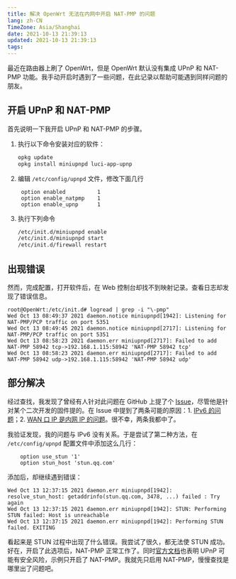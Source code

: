 ```yaml
---
title: 解决 OpenWrt 无法在内网中开启 NAT-PMP 的问题
lang: zh-CN
TimeZone: Asia/Shanghai
date: 2021-10-13 21:39:13
updated: 2021-10-13 21:39:13
tags:
---
```


最近在路由器上刷了 OpenWrt，但是 OpenWrt 默认没有集成 UPnP 和 NAT-PMP 功能。我手动开启时遇到了一些问题，在此记录以帮助可能遇到同样问题的朋友。

<!--more-->

## 开启 UPnP 和 NAT-PMP
首先说明一下我开启 UPnP 和 NAT-PMP 的步骤。

1. 执行以下命令安装对应的软件：
   ```sh
   opkg update
   opkg install miniupnpd luci-app-upnp
   ```
2. 编辑 `/etc/config/upnpd` 文件，修改下面几行
   ```
   	option enabled          1
   	option enable_natpmp    1
   	option enable_upnp      1
   ```
3. 执行下列命令
   ```sh
   /etc/init.d/miniupnpd enable
   /etc/init.d/miniupnpd start
   /etc/init.d/firewall restart
   ```

## 出现错误
然而，完成配置，打开软件后，在 Web 控制台却找不到映射记录。查看日志却发现了错误信息。

```
root@OpenWrt:/etc/init.d# logread | grep -i "\-pmp"
Wed Oct 13 08:49:37 2021 daemon.notice miniupnpd[1942]: Listening for NAT-PMP/PCP traffic on port 5351
Wed Oct 13 08:49:45 2021 daemon.notice miniupnpd[2717]: Listening for NAT-PMP/PCP traffic on port 5351
Wed Oct 13 08:58:23 2021 daemon.err miniupnpd[2717]: Failed to add NAT-PMP 58942 tcp->192.168.1.115:58942 'NAT-PMP 58942 tcp'
Wed Oct 13 08:58:23 2021 daemon.err miniupnpd[2717]: Failed to add NAT-PMP 58942 udp->192.168.1.115:58942 'NAT-PMP 58942 udp'
```

## 部分解决
经过查找，我发现了曾经有人针对此问题在 GitHub 上提了个 [Issue](https://github.com/coolsnowwolf/lede/issues/5020)，尽管他是针对某个二次开发的固件提的。在 Issue 中提到了两条可能的原因：1. [IPv6 的问题](https://github.com/coolsnowwolf/lede/issues/5020#issuecomment-656967117)；2. [WAN 口 IP 是内网 IP 的问题](https://github.com/coolsnowwolf/lede/issues/5020#issuecomment-657367240)。很不幸，两条我都中了。

我验证发现，我的问题与 IPv6 没有关系。于是尝试了第二种方法，在 `/etc/config/upnpd` 配置文件中添加这么几行：

```
	option use_stun '1'
	option stun_host 'stun.qq.com'
```

添加后，却继续遇到错误：

```
Wed Oct 13 12:37:15 2021 daemon.err miniupnpd[1942]: resolve_stun_host: getaddrinfo(stun.qq.com, 3478, ...) failed : Try again
Wed Oct 13 12:37:15 2021 daemon.err miniupnpd[1942]: STUN: Performing STUN failed: Host is unreachable
Wed Oct 13 12:37:15 2021 daemon.err miniupnpd[1942]: Performing STUN failed. EXITING
```

看起来是 STUN 过程中出现了什么错误。我尝试了很久，都无法使 STUN 成功。好在，开启了此选项后，NAT-PMP 正常工作了。同时[官方文档](https://openwrt.org/docs/guide-user/firewall/upnp/upnp_setup)也表明 UPnP 可能有安全风险，示例只开启了 NAT-PMP。我就先只启用 NAT-PMP，慢慢查找是哪里出了问题吧。